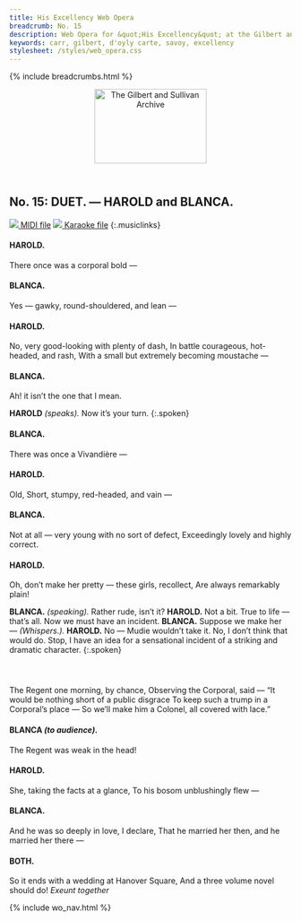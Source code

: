 ```yaml
---
title: His Excellency Web Opera
breadcrumb: No. 15
description: Web Opera for &quot;His Excellency&quot; at the Gilbert and Sullivan Archive
keywords: carr, gilbert, d'oyly carte, savoy, excellency
stylesheet: /styles/web_opera.css
---
```


{% include breadcrumbs.html %}
<header>
    <a href="../../index.html"><img src="https://gsarchive.net/layout/images/logo3sm.jpg" alt="The Gilbert and Sullivan Archive" width="200" height="133" border="0"></a>
    <div class=titlecard style="background-color: #515056; background-image: url(../graphics/title.gif)" title="His Excellency"></div>
</header>

## No. 15: DUET. — HAROLD and BLANCA.

[ ![](/layout/images/midi.gif) MIDI file](../midi/hex15.mid)
[ ![](/layout/images/midi_karaoke.gif) Karaoke file](../midi/kar/hex15.kar)
{:.musiclinks}

#### HAROLD.
There once was a corporal bold —
#### BLANCA.
Yes — gawky, round-shouldered, and lean —
#### HAROLD.
No, very good-looking with plenty of dash,
In battle courageous, hot-headed, and rash,
With a small but extremely becoming moustache —
#### BLANCA.
Ah! it isn’t the one that I mean.

**HAROLD** *(speaks).* Now it’s your turn.
{:.spoken}

#### BLANCA.
There was once a Vivandière —
#### HAROLD.
Old,
Short, stumpy, red-headed, and vain —
#### BLANCA.
Not at all — very young with no sort of defect,
Exceedingly lovely and highly correct.
#### HAROLD.
Oh, don’t make her pretty — these girls, recollect,
Are always remarkably plain!

**BLANCA.** *(speaking).* Rather rude, isn’t it?
**HAROLD.** Not a bit. True to life — that’s all. Now we must have an incident.
**BLANCA.** Suppose we make her — *(Whispers.).*
**HAROLD.** No — Mudie wouldn’t take it. No, I don’t think that would do. Stop, I have an
idea for a sensational incident of a striking and dramatic character.
{:.spoken}

#### &nbsp;
The Regent one morning, by chance,
Observing the Corporal, said —
“It would be nothing short of a public disgrace
To keep such a trump in a Corporal’s place —
So we’ll make him a Colonel, all covered with lace.”
#### BLANCA *(to audience).*
The Regent was weak in the head!
#### HAROLD.
She, taking the facts at a glance,
To his bosom unblushingly flew —
#### BLANCA.
And he was so deeply in love, I declare,
That he married her then, and he married her there —
#### BOTH.
So it ends with a wedding at Hanover Square,
And a three volume novel should do!
*Exeunt together*

{% include wo_nav.html %}
